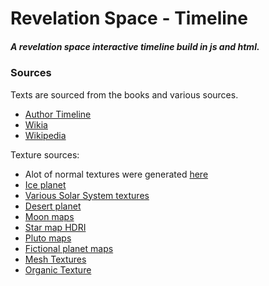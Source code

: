 # Revelation Space - Timeline

##### A revelation space interactive timeline build in js and html.

### Sources
Texts are sourced from the books and various sources.
 - [Author Timeline](https://www.alastairreynolds.com/rs-universe/revelation-space-universe-timeline/)
 - [Wikia](https://revelationspace.fandom.com/wiki/Revelation_Space_Wiki)
 - [Wikipedia](https://wikipedia.org/wiki/Revelation_Space_series)

Texture sources:
- Alot of normal textures were generated [here](https://cpetry.github.io/NormalMap-Online/)
- [Ice planet](http://frederickhiggins.com/celestia/ices.htm)
- [Various Solar System textures](https://www.solarsystemscope.com/textures/)
- [Desert planet](https://www.deviantart.com/siriuscb/art/Low-Res-Desert-Planet-Texture-926456610)
- [Moon maps](https://svs.gsfc.nasa.gov/cgi-bin/details.cgi?aid=4720)
- [Star map HDRI](https://svs.gsfc.nasa.gov/3895)
- [Pluto maps](https://planet-texture-maps.fandom.com/wiki/Pluto)
- [Fictional planet maps](https://www.texturesforplanets.com/texture-packs.shtml)
- [Mesh Textures](https://www.freepik.com/free-vector/abstract-pattern-design_921190.htm#query=mesh%20texture&position=10&from_view=keyword&track=ais)
- [Organic Texture](https://www.freepik.com/free-photo/pastel-green-bubble-art-black-background-diy-style_17586584.htm#query=sick%20texture&position=9&from_view=search&track=ais)